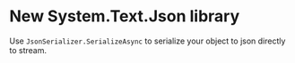 # New System.Text.Json library

Use `JsonSerializer.SerializeAsync` to serialize your object to json directly to stream. 